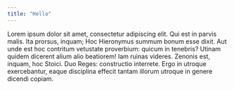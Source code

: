 ```yaml
---
title: "Hello"
---
```


Lorem ipsum dolor sit amet, consectetur adipiscing elit. Qui est in parvis malis. Ita prorsus, inquam; Hoc Hieronymus summum bonum esse dixit. Aut unde est hoc contritum vetustate proverbium: quicum in tenebris? Utinam quidem dicerent alium alio beatiorem! Iam ruinas videres. Zenonis est, inquam, hoc Stoici. Duo Reges: constructio interrete. Ergo in utroque exercebantur, eaque disciplina effecit tantam illorum utroque in genere dicendi copiam. 
